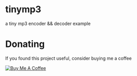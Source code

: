 # tinymp3
a tiny mp3 encoder && decoder example

# Donating

If you found this project useful, consider buying me a coffee

<a href="https://paypal.me/cpuimage/USD5" target="_blank"><img src="https://www.buymeacoffee.com/assets/img/custom_images/black_img.png" alt="Buy Me A Coffee" style="height: auto !important;width: auto !important;" ></a>